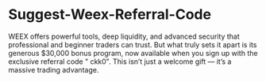 # Suggest-Weex-Referral-Code
WEEX offers powerful tools, deep liquidity, and advanced security that professional and beginner traders can trust. But what truly sets it apart is its generous $30,000 bonus program, now available when you sign up with the exclusive referral code " ckk0".  This isn’t just a welcome gift — it’s a massive trading advantage. 
